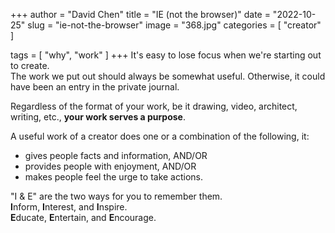 +++
author = "David Chen"
title = "IE (not the browser)"
date = "2022-10-25"
slug = "ie-not-the-browser"
image = "368.jpg"
categories = [
    "creator"
]

tags = [
    "why",
    "work"
]
+++
It's easy to lose focus when we're starting out to create.\
The work we put out should always be somewhat useful. Otherwise, it could have been an entry in the private journal.

Regardless of the format of your work, be it drawing, video, architect, writing, etc., **your work serves a purpose**.

A useful work of a creator does one or a combination of the following, it:
- gives people facts and information, AND/OR
- provides people with enjoyment, AND/OR
- makes people feel the urge to take actions.

"I & E" are the two ways for you to remember them.\
**I**nform, **I**nterest, and **I**nspire.\
**E**ducate, **E**ntertain, and **E**ncourage.